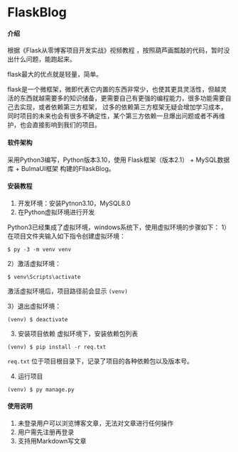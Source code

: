 # FlaskBlog

#### 介绍
根据《Flask从零博客项目开发实战》视频教程 ，按照葫芦画瓢敲的代码，暂时没出什么问题，能跑起来。

flask最大的优点就是轻量，简单。

flask是一个微框架，微即代表它内置的东西非常少，也使其更具灵活性，但越灵活的东西就越需要多的知识储备，更需要自己有更强的编程能力，很多功能需要自己去实现，或者依赖第三方框架， 过多的依赖第三方框架无疑会增加学习成本，同时项目的未来也会有很多不确定性，某个第三方依赖一旦爆出问题或者不再维护，也会直接影响到我们的项目。


#### 软件架构
采用Python3编写，Python版本3.10，使用 Flask框架（版本2.1） + MySQL数据库 +  BulmaUI框架 构建的FllaskBlog。


#### 安装教程

1. 开发环境：安装Pytnon3.10，MySQL8.0
2. 在Python虚拟环境进行开发

Python3已经集成了虚拟环境，windows系统下，使用虚拟环境的步骤如下：
1）在项目文件夹输入如下指令创建虚拟环境：
``` shell
$ py -3 -m venv venv
```

2）激活虚拟环境：
``` shell
$ venv\Scripts\activate
```

激活虚拟环境后，项目路径前会显示 `(venv)`

3）退出虚拟环境：
``` shell
(venv) $ deactivate
```

3. 安装项目依赖
虚拟环境下，安装依赖包列表
``` shell
(venv) $ pip install -r req.txt
```

`req.txt` 位于项目根目录下，记录了项目的各种依赖包以及版本号。

4. 运行项目

``` shell
(venv) $ py manage.py
```

#### 使用说明

1. 未登录用户可以浏览博客文章，无法对文章进行任何操作
2. 用户需先注册再登录
3. 支持用Markdown写文章